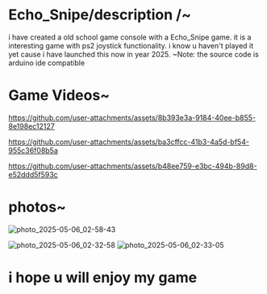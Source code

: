 # Echo_Snipe/description /~
  i have created a old school game console with a Echo_Snipe game. it is a interesting game with ps2 joystick functionality.
 i know u haven't played it yet cause i have launched this now in year 2025.
 ~Note: the source code is arduino ide compatible
# Game Videos~

https://github.com/user-attachments/assets/8b393e3a-9184-40ee-b855-8e198ec12127


https://github.com/user-attachments/assets/ba3cffcc-41b3-4a5d-bf54-955c36f08b5a


https://github.com/user-attachments/assets/b48ee759-e3bc-494b-89d8-e52ddd5f593c



# photos~  
![photo_2025-05-06_02-58-43](https://github.com/user-attachments/assets/d8106607-5f2e-4373-80bb-15165e7e09c9)


  ![photo_2025-05-06_02-32-58](https://github.com/user-attachments/assets/214a5065-e744-4210-b13c-51ced88c3eea)
![photo_2025-05-06_02-33-05](https://github.com/user-attachments/assets/e57c29f9-20cd-4c11-86c8-b467145aedee)

 # i hope u will enjoy my game
